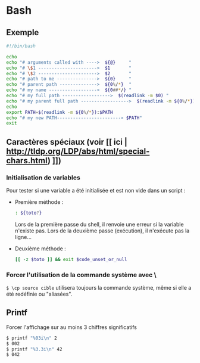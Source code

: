 Bash
====

Exemple
-------

```bash
#!/bin/bash

echo
echo "# arguments called with ---->  ${@}     "
echo "# \$1 ---------------------->  $1       "
echo "# \$2 ---------------------->  $2       "
echo "# path to me --------------->  ${0}     "
echo "# parent path -------------->  ${0%/*}  "
echo "# my name ------------------>  ${0##*/} "
echo "# my full path ------------------>  $(readlink -m $0) "
echo "# my parent full path ------------------>  $(readlink -m ${0%/*}) "
echo
export PATH=$(readlink -m ${0%/*}):$PATH
echo "# my new PATH------------------------> $PATH"
exit
```

Caractères spéciaux (voir [[ ici | http://tldp.org/LDP/abs/html/special-chars.html) ]])
-------------------

### Initialisation de variables

Pour tester si une variable a été initialisée et est non vide dans un script :

- Première méthode :

    ```bash
    : ${toto?}
    ```
    Lors de la première passe du shell, il renvoie une erreur si la variable n'existe pas.
    Lors de la deuxième passe (exécution), il n'exécute pas la ligne...

- Deuxième méthode :

    ```bash
    [[ -z $toto ]] && exit $code_unset_or_null

    ```

### Forcer l'utilisation de la commande système avec \

`$ \cp source cible` utilisera toujours la commande système,
même si elle a été redéfinie ou "aliasées".

Printf
------

Forcer l'affichage sur au moins 3 chiffres significatifs

```bash
$ printf "%03i\n" 2
$ 002
$ printf "%3.3i\n" 42
$ 042
```
